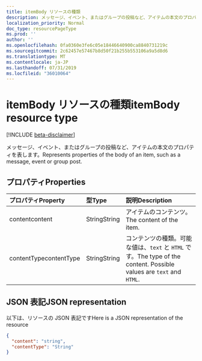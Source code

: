 ```yaml
---
title: itemBody リソースの種類
description: メッセージ、イベント、またはグループの投稿など、アイテムの本文のプロパティを表します。
localization_priority: Normal
doc_type: resourcePageType
ms.prod: ''
author: ''
ms.openlocfilehash: 0fa0360e3fe6c05e18446640900ca8840731219c
ms.sourcegitcommit: 2c62457e57467b8d50f21b255b553106a9a5d8d6
ms.translationtype: MT
ms.contentlocale: ja-JP
ms.lasthandoff: 07/31/2019
ms.locfileid: "36010064"
---
```

# <a name="itembody-resource-type"></a><span data-ttu-id="7b846-103">itemBody リソースの種類</span><span class="sxs-lookup"><span data-stu-id="7b846-103">itemBody resource type</span></span>

[!INCLUDE [beta-disclaimer](../../includes/beta-disclaimer.md)]

<span data-ttu-id="7b846-104">メッセージ、イベント、またはグループの投稿など、アイテムの本文のプロパティを表します。</span><span class="sxs-lookup"><span data-stu-id="7b846-104">Represents properties of the body of an item, such as a message, event or group post.</span></span>

## <a name="properties"></a><span data-ttu-id="7b846-105">プロパティ</span><span class="sxs-lookup"><span data-stu-id="7b846-105">Properties</span></span>
| <span data-ttu-id="7b846-106">プロパティ</span><span class="sxs-lookup"><span data-stu-id="7b846-106">Property</span></span>     | <span data-ttu-id="7b846-107">型</span><span class="sxs-lookup"><span data-stu-id="7b846-107">Type</span></span>   |<span data-ttu-id="7b846-108">説明</span><span class="sxs-lookup"><span data-stu-id="7b846-108">Description</span></span>|
|:---------------|:--------|:----------|
|<span data-ttu-id="7b846-109">content</span><span class="sxs-lookup"><span data-stu-id="7b846-109">content</span></span>|<span data-ttu-id="7b846-110">String</span><span class="sxs-lookup"><span data-stu-id="7b846-110">String</span></span>|<span data-ttu-id="7b846-111">アイテムのコンテンツ。</span><span class="sxs-lookup"><span data-stu-id="7b846-111">The content of the item.</span></span>|
|<span data-ttu-id="7b846-112">contentType</span><span class="sxs-lookup"><span data-stu-id="7b846-112">contentType</span></span>|<span data-ttu-id="7b846-113">String</span><span class="sxs-lookup"><span data-stu-id="7b846-113">String</span></span>|<span data-ttu-id="7b846-p101">コンテンツの種類。可能な値は、`text` と `HTML` です。</span><span class="sxs-lookup"><span data-stu-id="7b846-p101">The type of the content. Possible values are `text` and `HTML`.</span></span>|

## <a name="json-representation"></a><span data-ttu-id="7b846-116">JSON 表記</span><span class="sxs-lookup"><span data-stu-id="7b846-116">JSON representation</span></span>

<span data-ttu-id="7b846-117">以下は、リソースの JSON 表記です</span><span class="sxs-lookup"><span data-stu-id="7b846-117">Here is a JSON representation of the resource</span></span>

<!-- {
  "blockType": "resource",
  "optionalProperties": [

  ],
  "@odata.type": "microsoft.graph.itemBody"
}-->

```json
{
  "content": "string",
  "contentType": "String"
}

```

<!-- uuid: 8fcb5dbc-d5aa-4681-8e31-b001d5168d79
2015-10-25 14:57:30 UTC -->
<!--
{
  "type": "#page.annotation",
  "description": "itemBody resource",
  "keywords": "",
  "section": "documentation",
  "tocPath": "",
  "suppressions": []
}
-->
